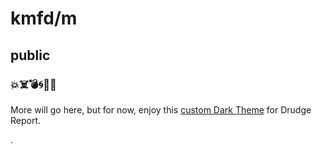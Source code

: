 # kmfd/m
## public
### 💥☠️💣🌀👊🏼


More will go here, but for now, enjoy this [custom Dark Theme](https://raw.githubusercontent.com/kmfd/m/CSS_THEMES/master/drudge_dark.css) for Drudge Report.














































































































.
